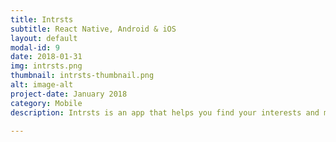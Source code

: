 ```yaml
---
title: Intrsts
subtitle: React Native, Android & iOS
layout: default
modal-id: 9
date: 2018-01-31
img: intrsts.png
thumbnail: intrsts-thumbnail.png
alt: image-alt
project-date: January 2018
category: Mobile
description: Intrsts is an app that helps you find your interests and make the best of yourself. The app was developed with <b>React Native</b> and will be released soon for <b>Android</b> and <b>iOS</b>. Find out more here <a href="http://david.schnitzhofer.at/intrsts"><b>here</b></a>.

--- 
```

